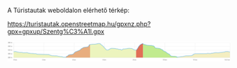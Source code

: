 A Túristautak weboldalon elérhető térkép:

  https://turistautak.openstreetmap.hu/gpxnz.php?gpx=gpxup/Szentg%C3%A1l.gpx


<img src="https://github.com/BalintQ/GPX-Files/blob/main/Herend-Fest/Terep_fut%C3%A1s/Szentg%C3%A1l/Szintvonal.png" alt="">
